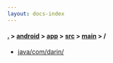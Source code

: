```yaml
---
layout: docs-index
---
```

#### [.](./../../../../index) > [android](./../../../index) > [app](./../../index) > [src](./../index) > [main](./index) > **/**

- [java/com/darin/](java/com/darin/)
